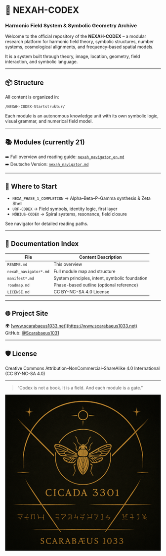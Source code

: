 # 🌌 NEXAH-CODEX
### Harmonic Field System & Symbolic Geometry Archive

Welcome to the official repository of the **NEXAH-CODEX** – a modular research platform for harmonic field theory, symbolic structures, number systems, cosmological alignments, and frequency-based spatial models.

It is a system built through theory, image, location, geometry, field interaction, and symbolic language.

---

## 📦 Structure

All content is organized in:
```
/NEXAH-CODEX-Startstruktur/
```
Each module is an autonomous knowledge unit with its own symbolic logic, visual grammar, and numerical field model.

---

## 📚 Modules (currently 21)

➡️ Full overview and reading guide: [`nexah_navigator_en.md`](./nexah_navigator_en.md)  
➡️ Deutsche Version: [`nexah_navigator.md`](./nexah_navigator.md)

---

## 🧭 Where to Start

- `NEXA_PHASE_1_COMPLETION` → Alpha–Beta–P–Gamma synthesis & Zeta Shell
- `URF-CODEX` → Field symbols, identity logic, first layer
- `MÖBIUS-CODEX` → Spiral systems, resonance, field closure

See navigator for detailed reading paths.

---

## 📘 Documentation Index

| File                   | Content Description                              |
|------------------------|--------------------------------------------------|
| `README.md`            | This overview                                   |
| `nexah_navigator*.md`  | Full module map and structure                   |
| `manifest*.md`         | System principles, intent, symbolic foundation  |
| `roadmap.md`           | Phase-based outline (optional reference)        |
| `LICENSE.md`           | CC BY-NC-SA 4.0 License                         |

---

## 🌐 Project Site

🌍 [www.scarabaeus1033.net](https://www.scarabaeus1033.net)  
GitHub: [@Scarabaeus1031](https://github.com/Scarabaeus1031)

---

## 🛡 License

Creative Commons Attribution–NonCommercial–ShareAlike 4.0 International (CC BY-NC-SA 4.0)

---

> “Codex is not a book. It is a field. And each module is a gate.”
<p align="center">
  <img src="./cikada-scarabaeus.png" width="600" alt="Cikada Scarabäus Codex">
</p>
